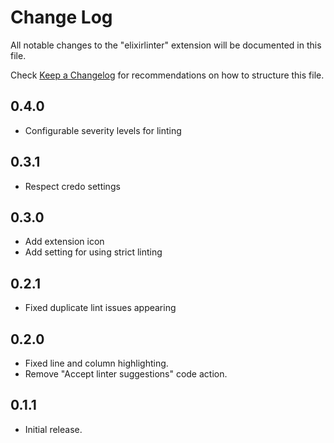 # Change Log
All notable changes to the "elixirlinter" extension will be documented in this file.

Check [Keep a Changelog](http://keepachangelog.com/) for recommendations on how to structure this file.

## 0.4.0
- Configurable severity levels for linting
## 0.3.1
- Respect credo settings

## 0.3.0
- Add extension icon
- Add setting for using strict linting
## 0.2.1
- Fixed duplicate lint issues appearing

## 0.2.0
- Fixed line and column highlighting.
- Remove "Accept linter suggestions" code action.
## 0.1.1
- Initial release.
